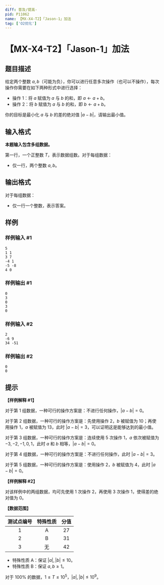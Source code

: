 ```yaml
---
diff: 普及/提高-
pid: P11062
name: 【MX-X4-T2】「Jason-1」加法
tag: ['O2优化']
---
```

# 【MX-X4-T2】「Jason-1」加法
## 题目描述

给定两个整数 $a, b$（可能为负），你可以进行任意多次操作（也可以不操作），每次操作你需要在如下两种形式中进行选择：

- 操作 1：将 $a$ 赋值为 $a$ 与 $b$ 的和，即 $a \gets a + b$。
- 操作 2：将 $b$ 赋值为 $a$ 与 $b$ 的和，即 $b \gets a + b$。

你的目标是最小化 $a$ 与 $b$ 的差的绝对值 $\lvert a-b \rvert$，请输出最小值。
## 输入格式

**本题输入包含多组数据。**

第一行，一个正整数 $T$，表示数据组数。对于每组数据：

- 仅一行，两个整数 $a, b$。
## 输出格式

对于每组数据：

- 仅一行一个整数，表示答案。
## 样例

### 样例输入 #1
```
5
1 1
3 7
-4 1
-5 -8
4 0

```
### 样例输出 #1
```
0
3
0
3
0

```
### 样例输入 #2
```
2
-6 9
34 -51

```
### 样例输出 #2
```
0
0

```
## 提示

**【样例解释 #1】**

对于第 1 组数据，一种可行的操作方案是：不进行任何操作，$\lvert a-b \rvert=0$。

对于第 2 组数据，一种可行的操作方案是：先使用操作 2，$b$ 被赋值为 $10$；再使用操作 1，$a$ 被赋值为 $13$，此时 $\lvert a-b \rvert=3$，可以证明这是能够达到的最小值。

对于第 3 组数据，一种可行的操作方案是：连续使用 $5$ 次操作 1，$a$ 依次被赋值为 $-3,-2,-1,0,1$，此时 $a$ 和 $b$ 相等，$\lvert a-b \rvert=0$。

对于第 4 组数据，一种可行的操作方案是：不进行任何操作，此时 $\lvert a-b \rvert=3$。

对于第 5 组数据，一种可行的操作方案是：使用操作 2，$b$ 被赋值为 $4$，此时 $\lvert a-b \rvert=0$。

**【样例解释 #2】**

对该样例中的两组数据，均可先使用 $1$ 次操作 2，再使用 $3$ 次操作 1，使得差的绝对值为 $0$。

**【数据范围】**

| 测试点编号 | 特殊性质 | 分值 |
| :----------: | :----------: | :----------: |
| 1 | A | $27$ |
| 2 | B | $31$ |
| 3 | 无 | $42$ |

- 特殊性质 A：保证 $\lvert a \rvert, \lvert b \rvert \le 10$。
- 特殊性质 B：保证 $a,b \ge 1$。

对于 $100\%$ 的数据，$1 \le T \le 10^5$，$\lvert a \rvert, \lvert b \rvert \le 10^9$。

